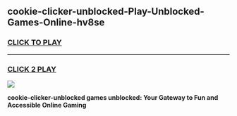 
## cookie-clicker-unblocked-Play-Unblocked-Games-Online-hv8se
<h3>
<a href="https://premium76.site?title=cookie-clicker-unblocked&ref=24A">CLICK TO PLAY</a></h3>
<hr>

<h3>
<a href="https://premium76.site?title=cookie-clicker-unblocked&ref=24A">CLICK 2 PLAY</a>
  
</h3>

<a href="https://premium76.site?title=cookie-clicker-unblocked&ref=24A"><img src="https://clearcache.store/games.png"></a>


**cookie-clicker-unblocked games unblocked: Your Gateway to Fun and Accessible Online Gaming**
